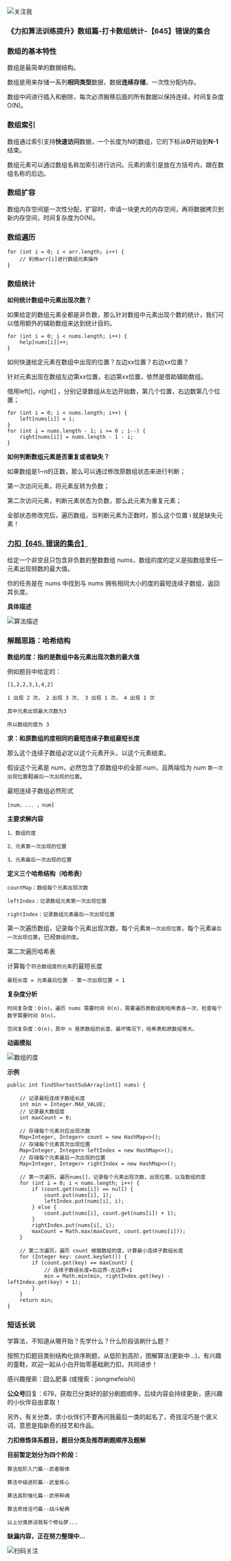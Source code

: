 ![关注我](https://img-blog.csdnimg.cn/img_convert/f624544138ac5e8f9d6851002393486d.png)

### 《力扣算法训练提升》数组篇-打卡数组统计-【645】错误的集合

### 数组的基本特性

数组是最简单的数据结构。

数组是用来存储一系列**相同类型**数据，数据**连续存储**，一次性分配内存。

数组中间进行插入和删除，每次必须搬移后面的所有数据以保持连续，时间复杂度 O(N)。

### 数组索引

数组通过索引支持**快速访问**数据，一个长度为N的数组，它的下标从**0**开始到**N-1**结束。

数组元素可以通过数组名称加索引进行访问。元素的索引是放在方括号内，跟在数组名称的后边。

### 数组扩容

数组内存空间是一次性分配，扩容时，申请一块更大的内存空间，再将数据拷贝到新内存空间，时间复杂度为O(N)。

### 数组遍历

```
for (int i = 0; i < arr.length; i++) {
    // 利用arr[i]进行数组元素操作
}
```

### 数组统计

**如何统计数组中元素出现次数？**

如果给定的数组元素全都是非负数，那么针对数组中元素出现个数的统计，我们可以借用额外的辅助数组来达到统计目的。

```
for (int i = 0; i < nums.length; i++) {
	help[nums[i]]++;
}
```

如何快速给定元素在数组中出现的位置？左边xx位置？右边xx位置？

针对元素出现在数组左边第xx位置，右边第xx位置，依然是借助辅助数组。

借用left[]，right[] ，分别记录数组从左边开始数，第几个位置，右边数第几个位置；

```
for (int i = 0; i < nums.length; i++) {
	left[nums[i]] = i;
}
for (int i = nums.length - 1; i >= 0 ; i--) {
	right[nums[i]] = nums.length - 1 - i;
}
```

**如何判断数组元素是否重复或者缺失？**

如果数组是1~n的正数，那么可以通过修改原数组状态来进行判断；

第一次访问元素，将元素反转为负数；

第二次访问元素，判断元素状态为负数，那么此元素为重复元素；

全部状态修改完后，遍历数组，当判断元素为正数时，那么这个位置 i 就是缺失元素！

### [力扣【645. 错误的集合】](https://leetcode-cn.com/problems/set-mismatch/)

给定一个非空且只包含非负数的整数数组 nums，数组的度的定义是指数组里任一元素出现频数的最大值。

你的任务是在 nums 中找到与 nums 拥有相同大小的度的最短连续子数组，返回其长度。

**具体描述**

![算法描述](C:\Users\tao\Desktop\daily-notes\《力扣算法训练提升》\《力扣算法训练提升》数组篇\数组元素统计\《力扣算法训练提升》数组篇-打卡数组统计-【697】数组的度\算法描述.png)



### 解题思路：哈希结构

**数组的度：指的是数组中各元素出现次数的最大值**

例如题目中给定的：

```
[1,2,2,3,1,4,2]

1 出现 2 次， 2 出现 3 次， 3 出现 1 次， 4 出现 1 次

其中元素出现最大次数为3

所以数组的度为 3
```

**求：和原数组的度相同的最短连续子数组最短长度**

那么这个连续子数组必定以这个元素开头，以这个元素结束。

假设这个元素是 num，必然包含了原数组中的全部 num，且两端恰为 num `第一次出现位置`和`最后一次出现的位置`。

最短连续子数组必然形式

```
[num，... ，num]
```

**主要求解内容**

```
1、数组的度

2、元素第一次出现的位置

3、元素最后一次出现的位置
```

**定义三个哈希结构（哈希表）**

```
countMap：数组每个元素出现次数

leftIndex：记录数组元素第一次出现位置

rightIndex：记录数组元素最后一次出现位置
```

第一次遍历数组，记录每个元素出现次数，每个元素`第一次出现位置`，每个元素`最后一次出现位置`，已经`数组的度`。

第二次遍历哈希表



计算每个`符合数组度的元素`的最短长度

```
最短长度 = 元素最后位置 - 第一次出现位置 + 1
```



**复杂度分析**

```
时间复杂度：O(n)。遍历 nums 需要时间 O(n)，需要遍历原数组和哈希表各一次，检查每个数字需要时间 O(n)。

空间复杂度：O(n)，其中 n 是原数组的长度，最坏情况下，哈希表和原数组等大。
```

**动画模拟**

![数组的度](C:\Users\tao\Desktop\daily-notes\《力扣算法训练提升》\《力扣算法训练提升》数组篇\数组元素统计\《力扣算法训练提升》数组篇-打卡数组统计-【697】数组的度\数组的度.gif)

**示例**

```
public int findShortestSubArray(int[] nums) {

    // 记录最短连续子数组长度
    int min = Integer.MAX_VALUE;
    // 记录最大数组度
    int maxCount = 0;

    // 存储每个元素对应出现次数
    Map<Integer, Integer> count = new HashMap<>();
    // 存储每个元素首次出现位置
    Map<Integer, Integer> leftIndex = new HashMap<>();
    // 存储每个元素最后一次出现的位置
    Map<Integer, Integer> rightIndex = new HashMap<>();

    // 第一次遍历，遍历nums[]，记录每个元素出现次数，出现位置，以及数组的度
    for (int i = 0; i < nums.length; i++) {
        if (count.get(nums[i]) == null) {
            count.put(nums[i], 1);
            leftIndex.put(nums[i], i);
        } else {
            count.put(nums[i], count.get(nums[i]) + 1);
        }
        rightIndex.put(nums[i], i);
        maxCount = Math.max(maxCount, count.get(nums[i]));
    }

    // 第二次遍历，遍历 count 根据数组的度，计算最小连续子数组长度
    for (Integer key: count.keySet()) {
        if (count.get(key) == maxCount) {
            // 连续子数组长度=右边界-左边界+1
            min = Math.min(min, rightIndex.get(key) - leftIndex.get(key) + 1);
        }
    }
    return min;
}
```



### 短话长说

学算法，不知道从哪开始？先学什么？什么阶段该刷什么题？

按照力扣题目类别结构化排序刷题，从低阶到高阶，图解算法(更新中...)，有兴趣的童鞋，欢迎一起从小白开始零基础刷力扣，共同进步！

感兴趣搜索：囧么肥事 (或搜索：jiongmefeishi)

**公众号**回复：678，获取已分类好的部分刷题顺序，后续内容会持续更新，感兴趣的小伙伴自由拿取！

另外，有关分类，求小伙伴们不要再问我最后一类的起名了，奇技淫巧是个褒义词，意思是指新奇的技艺和作品。



**力扣修炼体系题目，题目分类及推荐刷题顺序及题解**

**目前暂定划分为四个阶段：**

```
算法低阶入门篇--武者锻体

算法中级进阶篇--武皇炼心

算法高阶强化篇--武帝粹魂

算法奇技淫巧篇--战斗秘典

以上分类原谅我有个修仙梦...
```

**缺漏内容，正在努力整理中...**



![扫码关注](https://img-blog.csdnimg.cn/img_convert/cb3a296f8edbcc70370d4eb569c40634.png)

